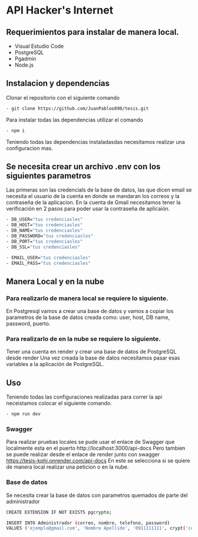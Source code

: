 # API Hacker's Internet

## Requerimientos para instalar de manera local.
- Visual Estudio Code
- PostgreSQL
- Pgadmin
- Node.js

## Instalacion y dependencias 
Clonar el repositorio con el siguiente comando
```sh
- git clone https://github.com/JuanPabloo890/tesis.git 
```

Para instalar todas las dependencias utilizar el comando
```sh
- npm i 
```
Teniendo todas las dependencias instaladasdas necesitamos realizar una configuracion mas.

## Se necesita crear un archivo .env con los siguientes parametros
Las primeras son las credencials de la base de datos, las que dicen email se necesita el usuario de la cuenta en donde se mandaran los correos y la contraseña de la aplicacion.
En la cuenta de Gmail necesitamos tener la verificación en 2 pasos para poder usar la contraseña de aplicaión.

```sh
- DB_USER="tus credenciasles"
- DB_HOST="tus credenciasles"
- DB_NAME="tus credenciasles"
- DB_PASSWORD="tus credenciasles"
- DB_PORT="tus credenciasles"
- DB_SSL="tus credenciasles"

- EMAIL_USER="tus credenciasles"
- EMAIL_PASS="tus credenciasles" 
```

## Manera Local y en la nube
### Para realizarlo de manera local se requiere lo siguiente.
En Postgresql vamos a crear una base de datos y vamos a copiar los parametros de la base de datos creada como: user, host, DB name, password, puerto.

### Para realizarlo de en la nube se requiere lo siguiente.
Tener una cuenta en render y crear una base de datos de PostgreSQL desde render 
Una vez creada la base de datos necesitamos pasar esas variables a la aplicación de PostgreSQL.

## Uso 
Teniendo todas las configuraciones realizadas para correr la api neceistamos colocar el siguiente comando.
```sh
- npm run dev
```
### Swagger
Para realizar pruebas locales se pude usar el enlace de Swagger que localmente esta en el puerto http://localhost:3000/api-docs
Pero tambien se puede realizar desde el enlace de render junto con swagger https://tesis-kphi.onrender.com/api-docs
En este se selecciona si se quiere de manera local realizar una peticion o en la nube.

### Base de datos
Se necesita crear la base de datos con parametros quemados de parte del administrador 

```sh
CREATE EXTENSION IF NOT EXISTS pgcrypto;

INSERT INTO Administrador (correo, nombre, telefono, password)
VALUES ('ejemplo@gmail.com', 'Nombre Apellido', '0911111111', crypt('contraadmin123', gen_salt('bf')));
```
